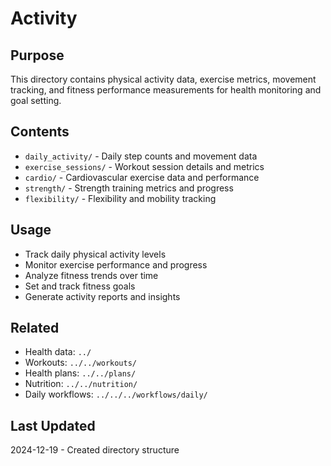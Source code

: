 # Activity

## Purpose
This directory contains physical activity data, exercise metrics, movement tracking, and fitness performance measurements for health monitoring and goal setting.

## Contents
- `daily_activity/` - Daily step counts and movement data
- `exercise_sessions/` - Workout session details and metrics
- `cardio/` - Cardiovascular exercise data and performance
- `strength/` - Strength training metrics and progress
- `flexibility/` - Flexibility and mobility tracking

## Usage
- Track daily physical activity levels
- Monitor exercise performance and progress
- Analyze fitness trends over time
- Set and track fitness goals
- Generate activity reports and insights

## Related
- Health data: `../`
- Workouts: `../../workouts/`
- Health plans: `../../plans/`
- Nutrition: `../../nutrition/`
- Daily workflows: `../../../workflows/daily/`

## Last Updated
2024-12-19 - Created directory structure
